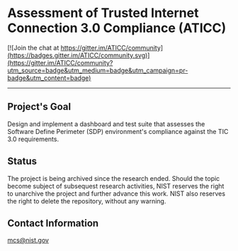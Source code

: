 # Assessment of Trusted Internet Connection 3.0 Compliance (ATICC)

[![Join the chat at https://gitter.im/ATICC/community](https://badges.gitter.im/ATICC/community.svg)](https://gitter.im/ATICC/community?utm_source=badge&utm_medium=badge&utm_campaign=pr-badge&utm_content=badge)

---
## Project's Goal
Design and implement a dashboard and test suite that assesses the Software Define Perimeter (SDP) environment's compliance against the TIC 3.0 requirements.

## Status
The project is being archived since the research ended. Should the topic become subject of subsequest research activities, NIST reserves the right to unarchive the project and further advance this work. NIST also reserves the right to delete the repository, without any warning.

## Contact Information
mcs@nist.gov
